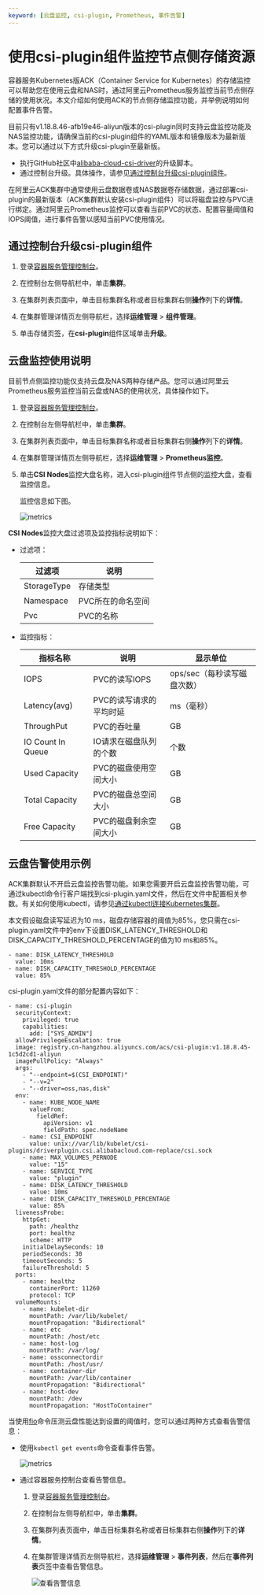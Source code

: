 ```yaml
---
keyword: [云盘监控, csi-plugin, Prometheus, 事件告警]
---
```


# 使用csi-plugin组件监控节点侧存储资源

容器服务Kubernetes版ACK（Container Service for Kubernetes）的存储监控可以帮助您在使用云盘和NAS时，通过阿里云Prometheus服务监控当前节点侧存储的使用状况。本文介绍如何使用ACK的节点侧存储监控功能，并举例说明如何配置事件告警。

目前只有v1.18.8.46-afb19e46-aliyun版本的csi-plugin同时支持云盘监控功能及NAS监控功能，请确保当前的csi-plugin组件的YAML版本和镜像版本为最新版本。您可以通过以下方式升级csi-plugin至最新版。

-   执行GitHub社区中[alibaba-cloud-csi-driver](https://github.com/kubernetes-sigs/alibaba-cloud-csi-driver/tree/master/deploy/ack/upgrade)的升级脚本。
-   通过控制台升级。具体操作，请参见[通过控制台升级csi-plugin组件](#section_y7k_ts0_p79)。

在阿里云ACK集群中通常使用云盘数据卷或NAS数据卷存储数据，通过部署csi-plugin的最新版本（ACK集群默认安装csi-plugin组件）可以将磁盘监控与PVC进行绑定。通过阿里云Prometheus监控可以查看当前PVC的状态、配置容量阈值和IOPS阈值，进行事件告警以感知当前PVC使用情况。

## 通过控制台升级csi-plugin组件

1.  登录[容器服务管理控制台](https://cs.console.aliyun.com)。

2.  在控制台左侧导航栏中，单击**集群**。

3.  在集群列表页面中，单击目标集群名称或者目标集群右侧**操作**列下的**详情**。

4.  在集群管理详情页左侧导航栏，选择**运维管理** \> **组件管理**。

5.  单击存储页签，在**csi-plugin**组件区域单击**升级**。


## 云盘监控使用说明

目前节点侧监控功能仅支持云盘及NAS两种存储产品。您可以通过阿里云Prometheus服务监控当前云盘或NAS的使用状况，具体操作如下。

1.  登录[容器服务管理控制台](https://cs.console.aliyun.com)。

2.  在控制台左侧导航栏中，单击**集群**。

3.  在集群列表页面中，单击目标集群名称或者目标集群右侧**操作**列下的**详情**。

4.  在集群管理详情页左侧导航栏，选择**运维管理** \> **Prometheus监控**。

5.  单击**CSI Nodes**监控大盘名称，进入csi-plugin组件节点侧的监控大盘，查看监控信息。

    监控信息如下图。

    ![metrics](https://static-aliyun-doc.oss-accelerate.aliyuncs.com/assets/img/zh-CN/3121098161/p183549.png)


**CSI Nodes**监控大盘过滤项及监控指标说明如下：

-   过滤项：

    |过滤项|说明|
    |---|--|
    |StorageType|存储类型|
    |Namespace|PVC所在的命名空间|
    |Pvc|PVC的名称|

-   监控指标：

    |指标名称|说明|显示单位|
    |----|--|----|
    |IOPS|PVC的读写IOPS|ops/sec（每秒读写磁盘次数）|
    |Latency\(avg\)|PVC的读写请求的平均时延|ms（毫秒）|
    |ThroughPut|PVC的吞吐量|GB|
    |IO Count In Queue|IO请求在磁盘队列的个数|个数|
    |Used Capacity|PVC的磁盘使用空间大小|GB|
    |Total Capacity|PVC的磁盘总空间大小|GB|
    |Free Capacity|PVC的磁盘剩余空间大小|GB|


## 云盘告警使用示例

ACK集群默认不开启云盘监控告警功能。如果您需要开启云盘监控告警功能，可通过kubectl命令行客户端找到csi-plugin.yaml文件，然后在文件中配置相关参数。有关如何使用kubectl，请参见[通过kubectl连接Kubernetes集群](/intl.zh-CN/Kubernetes集群用户指南/集群/连接集群/通过kubectl连接Kubernetes集群.md)。

本文假设磁盘读写延迟为10 ms，磁盘存储容器的阈值为85%，您只需在csi-plugin.yaml文件中的env下设置DISK\_LATENCY\_THRESHOLD和DISK\_CAPACITY\_THRESHOLD\_PERCENTAGE的值为10 ms和85%。

```
- name: DISK_LATENCY_THRESHOLD
  value: 10ms
- name: DISK_CAPACITY_THRESHOLD_PERCENTAGE
  value: 85%
```

csi-plugin.yaml文件的部分配置内容如下：

```
- name: csi-plugin
  securityContext:
    privileged: true
    capabilities:
      add: ["SYS_ADMIN"]
  allowPrivilegeEscalation: true
  image: registry.cn-hangzhou.aliyuncs.com/acs/csi-plugin:v1.18.8.45-1c5d2cd1-aliyun
  imagePullPolicy: "Always"
  args:
    - "--endpoint=$(CSI_ENDPOINT)"
    - "--v=2"
    - "--driver=oss,nas,disk"
  env:
    - name: KUBE_NODE_NAME
      valueFrom:
        fieldRef:
          apiVersion: v1
          fieldPath: spec.nodeName
    - name: CSI_ENDPOINT
      value: unix://var/lib/kubelet/csi-plugins/driverplugin.csi.alibabacloud.com-replace/csi.sock
    - name: MAX_VOLUMES_PERNODE
      value: "15"
    - name: SERVICE_TYPE
      value: "plugin"
    - name: DISK_LATENCY_THRESHOLD
      value: 10ms
    - name: DISK_CAPACITY_THRESHOLD_PERCENTAGE
      value: 85%
  livenessProbe:
    httpGet:
      path: /healthz
      port: healthz
      scheme: HTTP
    initialDelaySeconds: 10
    periodSeconds: 30
    timeoutSeconds: 5
    failureThreshold: 5
  ports:
    - name: healthz
      containerPort: 11260
      protocol: TCP
  volumeMounts:
    - name: kubelet-dir
      mountPath: /var/lib/kubelet/
      mountPropagation: "Bidirectional"
    - name: etc
      mountPath: /host/etc
    - name: host-log
      mountPath: /var/log/
    - name: ossconnectordir
      mountPath: /host/usr/
    - name: container-dir
      mountPath: /var/lib/container
      mountPropagation: "Bidirectional"
    - name: host-dev
      mountPath: /dev
      mountPropagation: "HostToContainer"
```

当使用[fio](https://fio.readthedocs.io/en/latest/fio_doc.html#command-line-options)命令压测云盘性能达到设置的阈值时，您可以通过两种方式查看告警信息：

-   使用`kubectl get events`命令查看事件告警。

    ![metrics](https://static-aliyun-doc.oss-accelerate.aliyuncs.com/assets/img/zh-CN/2660614161/p183534.png)

-   通过容器服务控制台查看告警信息。
    1.  登录[容器服务管理控制台](https://cs.console.aliyun.com)。
    2.  在控制台左侧导航栏中，单击**集群**。
    3.  在集群列表页面中，单击目标集群名称或者目标集群右侧**操作**列下的**详情**。
    4.  在集群管理详情页左侧导航栏，选择**运维管理** \> **事件列表**，然后在**事件列表**页签中查看告警信息。

        ![查看告警信息](https://static-aliyun-doc.oss-accelerate.aliyuncs.com/assets/img/zh-CN/8371224161/p243258.png)


